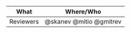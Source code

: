 What            | Where/Who
----------------|----------------------------------------
Reviewers       | @skanev @mitio @gmitrev
